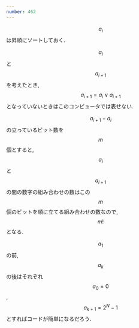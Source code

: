 ```yaml
---
number: 462
---
```

$$ a_i $$ は昇順にソートしておく.

$$ a_i $$ と $$ a_{i+1} $$ を考えたとき, $$ a_{i+1} = a_{i} \lor a_{i+1} $$ となっていないときはこのコンピュータでは表せない.

$$ a_{i+1} - a_i $$ の立っているビット数を $$ m $$ 個とすると, $$ a_i $$ と $$ a_{i+1} $$ の間の数字の組み合わせの数はこの $$ m $$ 個のビットを順に立てる組み合わせの数なので, $$ m! $$ となる.

$$ a_1 $$ の前, $$ a_k $$ の後はそれぞれ $$ a_0 = 0 $$, $$ a_{k+1} = 2^N-1 $$ とすればコードが簡単になるだろう.
